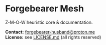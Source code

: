 # Forgebearer Mesh

Z-M-O-W heuristic core & documentation.

**Contact:** forgebearer-husband@proton.me  
**License:** see [LICENSE.md](LICENSE.md) (all rights reserved)

